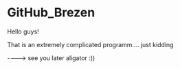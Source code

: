 # GitHub_Brezen

Hello guys!

That is an extremely complicated programm.... just kidding

----> see you later aligator :))
